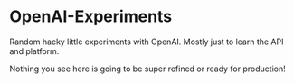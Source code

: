 # OpenAI-Experiments

Random hacky little experiments with OpenAI. Mostly just to learn the API and platform.

Nothing you see here is going to be super refined or ready for production!
